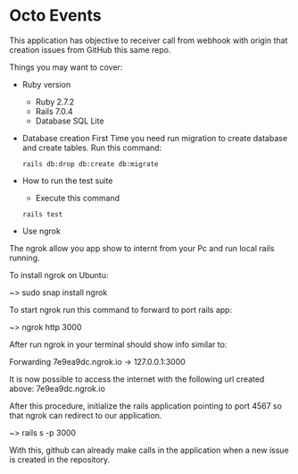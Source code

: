 # Octo Events

This application has objective to receiver call from webhook with origin that creation issues from GitHub this same repo. 

Things you may want to cover:

* Ruby version
  - Ruby 2.7.2
  - Rails 7.0.4
  - Database SQL Lite

* Database creation
  First Time you need run migration to create database and create tables.
  Run this command:
  ```
  rails db:drop db:create db:migrate
  ```

* How to run the test suite
  - Execute this command 
  ```
  rails test
  ```

* Use ngrok

The ngrok allow you app show to internt from your Pc and run local rails running.

To install ngrok on Ubuntu:

~> sudo snap install ngrok

To start ngrok run this command to forward to port rails app:

~> ngrok http 3000

After run ngrok in your terminal should show info similar to:

Forwarding 7e9ea9dc.ngrok.io -> 127.0.0.1:3000

It is now possible to access the internet with the following url created above: 7e9ea9dc.ngrok.io

After this procedure, initialize the rails application pointing to port 4567 so that ngrok can redirect to our application.

~> rails s -p 3000

With this, github can already make calls in the application when a new issue is created in the repository.
